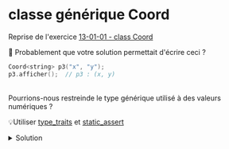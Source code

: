 # classe générique Coord 

Reprise de l'exercice [13-01-01 - class Coord](13-01-01%20-%20class%20Coord.md)

🤔 Probablement que votre solution permettait d'écrire ceci ?

~~~cpp
Coord<string> p3("x", "y");
p3.afficher();  // p3 : (x, y)
~~~

<br>
Pourrions-nous restreinde le type générique utilisé à des valeurs numériques ?

💡Utiliser [type_traits](https://cplusplus.com/reference/type_traits/) et [static_assert](https://en.cppreference.com/w/cpp/language/static_assert)

<details>
<summary>Solution</summary>

~~~cpp
#include <iostream>
#include <type_traits>
#include <vector>
using namespace std;

//------------------------------------------------------------
template <typename T>
class Coord {
public:
   Coord()           : Coord(T(), T()) {};
   Coord(T x, T y)   : x(x), y(y)      {};

   void  setCoord(T x, T y);
   T getX() const { return x; }
   T getY() const { return y; }

   void deplacer(T dx, T dy);
   void afficher() const;

private:
   static_assert(std::is_arithmetic<T>::value, "T is not an arithmetic value");
   T x;
   T y;
   T z;
};

//------------------------------------------------------------
int main() {

   cout << "origine  : ";
   const Coord<int> origin;
   origin.afficher();
   cout << endl;

   cout << "p1       : ";
   Coord<int> p1;
   p1.setCoord(1, 2);
   p1.afficher();
   cout << endl;

   cout << "p2       : ";
   Coord<double> p2(3, 4);
   p2.afficher();
   cout << endl;

   cout << "p2->     : ";
   p2.deplacer(1, 1);            // conversion int => double
   cout << "(" << p2.getX() << ", " << p2.getY() << ")";
   cout << endl;

   cout << "p3       : ";
   Coord<string> p3("x", "y");   // ne compile pas
   p3.afficher();
   cout << endl;
}

//------------------------------------------------------------
template <typename T>
void Coord<T>::setCoord(T x, T y) {
   this->x = x;
   this->y = y;
}

//------------------------------------------------------------
template <typename T>
void Coord<T>::deplacer(T dx, T dy) {
   this->x += dx;
   this->y += dy;
}

//------------------------------------------------------------
template <typename T>
void Coord<T>::afficher() const {
   cout << "(" << this->x << ", " << this->y << ")";
}
~~~

</details>
